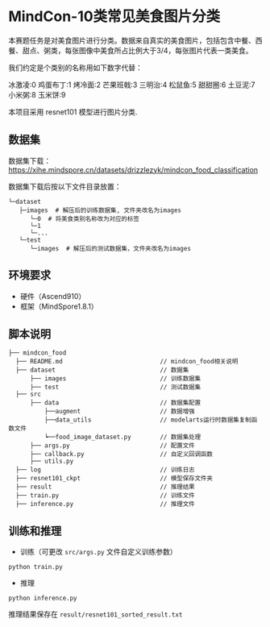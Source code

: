 # MindCon-10类常见美食图片分类

本赛题任务是对美食图片进行分类。数据来自真实的美食图片，包括包含中餐、西餐、甜点、粥类，每张图像中美食所占比例大于3/4，每张图片代表一类美食。

我们约定是个类别的名称用如下数字代替：

冰激凌:0  鸡蛋布丁:1  烤冷面:2  芒果班戟:3  三明治:4  松鼠鱼:5  甜甜圈:6  土豆泥:7  小米粥:8  玉米饼:9

本项目采用 resnet101 模型进行图片分类.



## 数据集

数据集下载：https://xihe.mindspore.cn/datasets/drizzlezyk/mindcon_food_classification

数据集下载后按以下文件目录放置：

```
└─dataset
   ├─images  # 解压后的训练数据集, 文件夹改名为images
      └─0  # 将美食类别名称改为对应的标签
      └─1
      └─...
   └─test
      └─images  # 解压后的测试数据集，文件夹改名为images
```



## 环境要求

- 硬件（Ascend910）
- 框架（MindSpore1.8.1）



## 脚本说明

```
├── mindcon_food
  ├── README.md                           // mindcon_food相关说明
  ├── dataset                             // 数据集
      ├── images						  // 训练数据集
      ├── test                            // 测试数据集
  ├── src
      ├── data                            // 数据集配置
          ├──augment                      // 数据增强
          ├──data_utils                   // modelarts运行时数据集复制函数文件
          ┕──food_image_dataset.py        // 数据集处理
      ├── args.py                         // 配置文件
      ├── callback.py                     // 自定义回调函数
      ├── utils.py                         
  ├── log                                 // 训练日志
  ├── resnet101_ckpt                      // 模型保存文件夹
  ├── result                              // 推理结果
  ├── train.py                            // 训练文件
  ├── inference.py                        // 推理文件
```



## 训练和推理

- 训练（可更改 `src/args.py` 文件自定义训练参数）

```shell
python train.py
```

- 推理

```shell
python inference.py
```

推理结果保存在 `result/resnet101_sorted_result.txt`

